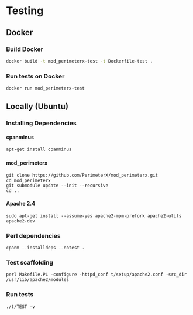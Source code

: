 # Testing

## Docker

### Build Docker
```bash
docker build -t mod_perimeterx-test -t Dockerfile-test .
```
### Run tests on Docker

```bash
docker run mod_perimeterx-test
```


## Locally (Ubuntu) 

### Installing Dependencies

#### cpanminus

```bash
apt-get install cpanminus
```

#### mod_perimeterx

    git clone https://github.com/PerimeterX/mod_perimeterx.git
    cd mod_perimeterx
    git submodule update --init --recursive
    cd ..

#### Apache 2.4

    sudo apt-get install --assume-yes apache2-mpm-prefork apache2-utils apache2-dev

### Perl dependencies

    cpanm --installdeps --notest .

### Test scaffolding

    perl Makefile.PL -configure -httpd_conf t/setup/apache2.conf -src_dir /usr/lib/apache2/modules

### Run tests

    ./t/TEST -v
